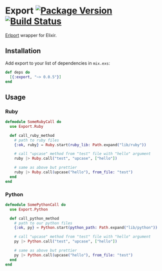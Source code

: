 # Export [![Package Version](https://img.shields.io/hexpm/v/export.svg)](https://hex.pm/packages/export) [![Build Status](https://travis-ci.org/fazibear/export.svg?branch=master)](https://travis-ci.org/fazibear/export)


[Erlport](http://erlport.org/) wrapper for Elixir.

## Installation

Add export to your list of dependencies in `mix.exs`:

```elixir
def deps do
  [{:export, "~> 0.0.5"}]
end
```

## Usage

### Ruby

```elixir
defmodule SomeRubyCall do
  use Export.Ruby

  def call_ruby_method
    # path to ruby files
    {:ok, ruby} = Ruby.start(ruby_lib: Path.expand("lib/ruby"))

    # call "upcase" method from "test" file with "hello" argument
    ruby |> Ruby.call("test", "upcase", ["hello"])

    # same as above but prettier
    ruby |> Ruby.call(upcase("hello"), from_file: "test")
  end
end
```

### Python

```elixir
defmodule SomePythonCall do
  use Export.Python

  def call_python_method
    # path to our python files
    {:ok, py} = Python.start(python_path: Path.expand("lib/python"))

    # call "upcase" method from "test" file with "hello" argument
    py |> Python.call("test", "upcase", ["hello"])

    # same as above but prettier
    py |> Python.call(upcase("hello"), from_file: "test")
  end
end
```
